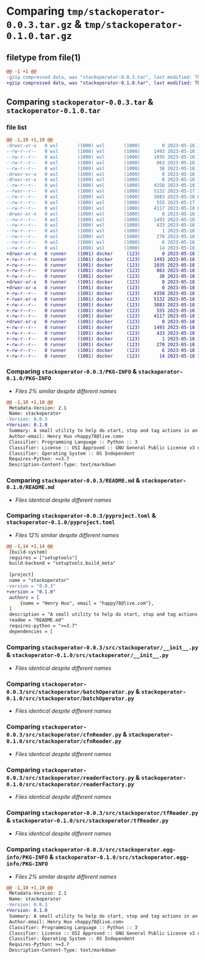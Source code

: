 # Comparing `tmp/stackoperator-0.0.3.tar.gz` & `tmp/stackoperator-0.1.0.tar.gz`

## filetype from file(1)

```diff
@@ -1 +1 @@
-gzip compressed data, was "stackoperator-0.0.3.tar", last modified: Thu May 18 11:48:00 2023, max compression
+gzip compressed data, was "stackoperator-0.1.0.tar", last modified: Thu May 18 12:24:48 2023, max compression
```

## Comparing `stackoperator-0.0.3.tar` & `stackoperator-0.1.0.tar`

### file list

```diff
@@ -1,19 +1,19 @@
-drwxr-xr-x   0 wsl       (1000) wsl       (1000)        0 2023-05-18 11:48:00.045963 stackoperator-0.0.3/
--rw-r--r--   0 wsl       (1000) wsl       (1000)     1493 2023-05-18 11:48:00.045171 stackoperator-0.0.3/PKG-INFO
--rw-r--r--   0 wsl       (1000) wsl       (1000)     1035 2023-05-18 11:21:28.000000 stackoperator-0.0.3/README.md
--rw-r--r--   0 wsl       (1000) wsl       (1000)      863 2023-05-18 11:43:27.000000 stackoperator-0.0.3/pyproject.toml
--rw-r--r--   0 wsl       (1000) wsl       (1000)       38 2023-05-18 11:48:00.045963 stackoperator-0.0.3/setup.cfg
-drwxr-xr-x   0 wsl       (1000) wsl       (1000)        0 2023-05-18 11:47:59.982802 stackoperator-0.0.3/src/
-drwxr-xr-x   0 wsl       (1000) wsl       (1000)        0 2023-05-18 11:48:00.031184 stackoperator-0.0.3/src/stackoperator/
--rw-r--r--   0 wsl       (1000) wsl       (1000)     4358 2023-05-18 11:43:37.000000 stackoperator-0.0.3/src/stackoperator/__init__.py
--rwxr--r--   0 wsl       (1000) wsl       (1000)     5132 2023-05-17 19:04:02.000000 stackoperator-0.0.3/src/stackoperator/batchOperator.py
--rw-r--r--   0 wsl       (1000) wsl       (1000)     3883 2023-05-18 04:20:40.000000 stackoperator-0.0.3/src/stackoperator/cfnReader.py
--rw-r--r--   0 wsl       (1000) wsl       (1000)      555 2023-05-17 16:40:50.000000 stackoperator-0.0.3/src/stackoperator/readerFactory.py
--rw-r--r--   0 wsl       (1000) wsl       (1000)     4117 2023-05-18 05:08:04.000000 stackoperator-0.0.3/src/stackoperator/tfReader.py
-drwxr-xr-x   0 wsl       (1000) wsl       (1000)        0 2023-05-18 11:48:00.043960 stackoperator-0.0.3/src/stackoperator.egg-info/
--rw-r--r--   0 wsl       (1000) wsl       (1000)     1493 2023-05-18 11:47:59.000000 stackoperator-0.0.3/src/stackoperator.egg-info/PKG-INFO
--rw-r--r--   0 wsl       (1000) wsl       (1000)      433 2023-05-18 11:47:59.000000 stackoperator-0.0.3/src/stackoperator.egg-info/SOURCES.txt
--rw-r--r--   0 wsl       (1000) wsl       (1000)        1 2023-05-18 11:47:59.000000 stackoperator-0.0.3/src/stackoperator.egg-info/dependency_links.txt
--rw-r--r--   0 wsl       (1000) wsl       (1000)      270 2023-05-18 11:47:59.000000 stackoperator-0.0.3/src/stackoperator.egg-info/entry_points.txt
--rw-r--r--   0 wsl       (1000) wsl       (1000)        6 2023-05-18 11:47:59.000000 stackoperator-0.0.3/src/stackoperator.egg-info/requires.txt
--rw-r--r--   0 wsl       (1000) wsl       (1000)       14 2023-05-18 11:47:59.000000 stackoperator-0.0.3/src/stackoperator.egg-info/top_level.txt
+drwxr-xr-x   0 runner    (1001) docker     (123)        0 2023-05-18 12:24:48.078816 stackoperator-0.1.0/
+-rw-r--r--   0 runner    (1001) docker     (123)     1493 2023-05-18 12:24:48.078816 stackoperator-0.1.0/PKG-INFO
+-rw-r--r--   0 runner    (1001) docker     (123)     1035 2023-05-18 12:24:39.000000 stackoperator-0.1.0/README.md
+-rw-r--r--   0 runner    (1001) docker     (123)      863 2023-05-18 12:24:39.000000 stackoperator-0.1.0/pyproject.toml
+-rw-r--r--   0 runner    (1001) docker     (123)       38 2023-05-18 12:24:48.078816 stackoperator-0.1.0/setup.cfg
+drwxr-xr-x   0 runner    (1001) docker     (123)        0 2023-05-18 12:24:48.074815 stackoperator-0.1.0/src/
+drwxr-xr-x   0 runner    (1001) docker     (123)        0 2023-05-18 12:24:48.078816 stackoperator-0.1.0/src/stackoperator/
+-rw-r--r--   0 runner    (1001) docker     (123)     4358 2023-05-18 12:24:39.000000 stackoperator-0.1.0/src/stackoperator/__init__.py
+-rwxr-xr-x   0 runner    (1001) docker     (123)     5132 2023-05-18 12:24:39.000000 stackoperator-0.1.0/src/stackoperator/batchOperator.py
+-rw-r--r--   0 runner    (1001) docker     (123)     3883 2023-05-18 12:24:39.000000 stackoperator-0.1.0/src/stackoperator/cfnReader.py
+-rw-r--r--   0 runner    (1001) docker     (123)      555 2023-05-18 12:24:39.000000 stackoperator-0.1.0/src/stackoperator/readerFactory.py
+-rw-r--r--   0 runner    (1001) docker     (123)     4117 2023-05-18 12:24:39.000000 stackoperator-0.1.0/src/stackoperator/tfReader.py
+drwxr-xr-x   0 runner    (1001) docker     (123)        0 2023-05-18 12:24:48.078816 stackoperator-0.1.0/src/stackoperator.egg-info/
+-rw-r--r--   0 runner    (1001) docker     (123)     1493 2023-05-18 12:24:48.000000 stackoperator-0.1.0/src/stackoperator.egg-info/PKG-INFO
+-rw-r--r--   0 runner    (1001) docker     (123)      433 2023-05-18 12:24:48.000000 stackoperator-0.1.0/src/stackoperator.egg-info/SOURCES.txt
+-rw-r--r--   0 runner    (1001) docker     (123)        1 2023-05-18 12:24:48.000000 stackoperator-0.1.0/src/stackoperator.egg-info/dependency_links.txt
+-rw-r--r--   0 runner    (1001) docker     (123)      270 2023-05-18 12:24:48.000000 stackoperator-0.1.0/src/stackoperator.egg-info/entry_points.txt
+-rw-r--r--   0 runner    (1001) docker     (123)        6 2023-05-18 12:24:48.000000 stackoperator-0.1.0/src/stackoperator.egg-info/requires.txt
+-rw-r--r--   0 runner    (1001) docker     (123)       14 2023-05-18 12:24:48.000000 stackoperator-0.1.0/src/stackoperator.egg-info/top_level.txt
```

### Comparing `stackoperator-0.0.3/PKG-INFO` & `stackoperator-0.1.0/PKG-INFO`

 * *Files 2% similar despite different names*

```diff
@@ -1,10 +1,10 @@
 Metadata-Version: 2.1
 Name: stackoperator
-Version: 0.0.3
+Version: 0.1.0
 Summary: A small utility to help do start, stop and tag actions in an IaC stack for cost optimization purpose.
 Author-email: Henry Huo <happy78@live.com>
 Classifier: Programming Language :: Python :: 3
 Classifier: License :: OSI Approved :: GNU General Public License v3 or later (GPLv3+)
 Classifier: Operating System :: OS Independent
 Requires-Python: >=3.7
 Description-Content-Type: text/markdown
```

### Comparing `stackoperator-0.0.3/README.md` & `stackoperator-0.1.0/README.md`

 * *Files identical despite different names*

### Comparing `stackoperator-0.0.3/pyproject.toml` & `stackoperator-0.1.0/pyproject.toml`

 * *Files 12% similar despite different names*

```diff
@@ -1,14 +1,14 @@
 [build-system]
 requires = ["setuptools"]
 build-backend = "setuptools.build_meta"
 
 [project]
 name = "stackoperator"
-version = "0.0.3"
+version = "0.1.0"
 authors = [
     {name = "Henry Huo", email = "happy78@live.com"},
 ]
 description = "A small utility to help do start, stop and tag actions in an IaC stack for cost optimization purpose."
 readme = "README.md"
 requires-python = ">=3.7"
 dependencies = [
```

### Comparing `stackoperator-0.0.3/src/stackoperator/__init__.py` & `stackoperator-0.1.0/src/stackoperator/__init__.py`

 * *Files identical despite different names*

### Comparing `stackoperator-0.0.3/src/stackoperator/batchOperator.py` & `stackoperator-0.1.0/src/stackoperator/batchOperator.py`

 * *Files identical despite different names*

### Comparing `stackoperator-0.0.3/src/stackoperator/cfnReader.py` & `stackoperator-0.1.0/src/stackoperator/cfnReader.py`

 * *Files identical despite different names*

### Comparing `stackoperator-0.0.3/src/stackoperator/readerFactory.py` & `stackoperator-0.1.0/src/stackoperator/readerFactory.py`

 * *Files identical despite different names*

### Comparing `stackoperator-0.0.3/src/stackoperator/tfReader.py` & `stackoperator-0.1.0/src/stackoperator/tfReader.py`

 * *Files identical despite different names*

### Comparing `stackoperator-0.0.3/src/stackoperator.egg-info/PKG-INFO` & `stackoperator-0.1.0/src/stackoperator.egg-info/PKG-INFO`

 * *Files 2% similar despite different names*

```diff
@@ -1,10 +1,10 @@
 Metadata-Version: 2.1
 Name: stackoperator
-Version: 0.0.3
+Version: 0.1.0
 Summary: A small utility to help do start, stop and tag actions in an IaC stack for cost optimization purpose.
 Author-email: Henry Huo <happy78@live.com>
 Classifier: Programming Language :: Python :: 3
 Classifier: License :: OSI Approved :: GNU General Public License v3 or later (GPLv3+)
 Classifier: Operating System :: OS Independent
 Requires-Python: >=3.7
 Description-Content-Type: text/markdown
```

